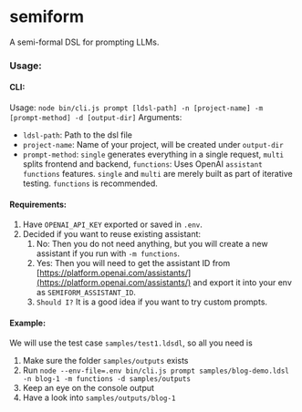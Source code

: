 semiform
===

A semi-formal DSL for prompting LLMs.

### Usage:

#### CLI:
Usage: `node bin/cli.js prompt [ldsl-path] -n [project-name] -m [prompt-method] -d [output-dir]`
Arguments:
- `ldsl-path`: Path to the dsl file
- `project-name`: Name of your project, will be created under `output-dir`
- `prompt-method`: `single` generates everything in a single request, `multi` splits frontend and backend, `functions`: Uses OpenAI `assistant functions` features. `single` and `multi` are merely built as part of iterative testing. `functions` is recommended.


#### Requirements:
1. Have `OPENAI_API_KEY` exported or saved in `.env`.
2. Decided if you want to reuse existing assistant:
    1. No: Then you do not need anything, but you will create a new assistant if you run with `-m functions`.
    2. Yes: Then you will need to get the assistant ID from [https://platform.openai.com/assistants/](https://platform.openai.com/assistants/) and export it into your env as `SEMIFORM_ASSISTANT_ID`.
    3. `Should I?` It is a good idea if you want to try custom prompts.

#### Example:
We will use the test case `samples/test1.ldsdl`, so all you need is
1. Make sure the folder `samples/outputs` exists
2. Run `node --env-file=.env bin/cli.js prompt samples/blog-demo.ldsl -n blog-1 -m functions -d samples/outputs`
4. Keep an eye on the console output
5. Have a look into `samples/outputs/blog-1`
